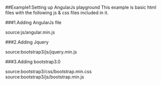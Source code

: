 ##Example1:Setting up AngularJs playground
This example is basic html files with the following js & css files included in it.

###1.Adding AngularJs file

source:js/angular.min.js

###2.Adding Jquery

source:bootstrap3/js/jquery.min.js

###3.Adding bootstrap3.0

source:bootstrap3/css/bootstrap.min.css
source:bootstrap3/js/bootstrap.min.js